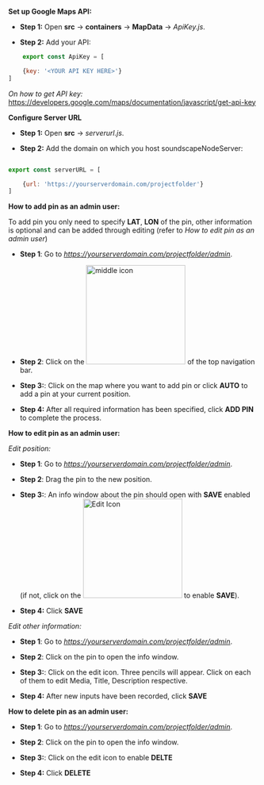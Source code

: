 **Set up Google Maps API:**

- **Step 1:** Open **src** -> **containers** -> **MapData** -> *ApiKey.js*.

- **Step 2:** Add your API: 
```javascript
    export const ApiKey = [

    {key: '<YOUR API KEY HERE>'}
]
```
    
_On how to get API key:_
https://developers.google.com/maps/documentation/javascript/get-api-key




**Configure Server URL**


- **Step 1:** Open **src** -> *serverurl.js*.

- **Step 2:** Add the domain on which you host soundscapeNodeServer: 
```javascript

export const serverURL = [

    {url: 'https://yourserverdomain.com/projectfolder'}
]
```



**How to add pin as an admin user:**

To add pin you only need to specify **LAT**, **LON** of the pin, other information is optional and can be added through editing (refer to *How to edit pin as an admin user*)


- **Step 1**: Go to *https://yourserverdomain.com/projectfolder/admin*.

- **Step 2**: Click on the <img src="./img/addPinBtn.png" alt="middle icon" width="200"/> of the top navigation bar.

- **Step 3:**: Click on the map where you want to add pin or click **AUTO** to add a pin at your current position.

- **Step 4:** After all required information has been specified, click **ADD PIN** to complete the process.



**How to edit pin as an admin user:**

*Edit position:*

- **Step 1**: Go to *https://yourserverdomain.com/projectfolder/admin*.

- **Step 2**: Drag the pin to the new position.

- **Step 3:**: An info window about the pin should open with **SAVE** enabled (if not, click on the <img src="./img/EditPinSanstext.png" alt="Edit Icon" width="200"/> to enable **SAVE**).

- **Step 4:** Click **SAVE**


*Edit other information:*

- **Step 1**: Go to *https://yourserverdomain.com/projectfolder/admin*.

- **Step 2**: Click on the pin to open the info window.

- **Step 3:**: Click on the edit icon. Three pencils will appear. Click on each of them to edit Media, Title, Description respective.

- **Step 4:** After new inputs have been recorded, click **SAVE**




**How to delete pin as an admin user:**

- **Step 1**: Go to *https://yourserverdomain.com/projectfolder/admin*.

- **Step 2**: Click on the pin to open the info window.

- **Step 3:**: Click on the edit icon to enable **DELTE**

- **Step 4:** Click **DELETE**